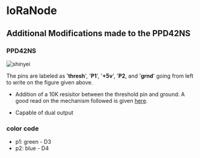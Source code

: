 # loRaNode

## Additional Modifications made to the PPD42NS
### PPD42NS
<img src="https://www.shinyei.co.jp/stc/eng/images/pic_PPD42_L.jpg"
     alt="shinyei"
     style="float: left; margin-right: 10px;" />
     <br/>
     
The pins are labeled as '**thresh**', '**P1**', '**+5v**', '**P2**, and '**grnd**'  going from left to write on the figure given above. 

 - Addition of a 10K resisitor between the threshold pin and ground:
 A good read on the mechanism followed is given [here](http://takingspace.org/wp-content/uploads/ShinyeiPPD42NS_Deconstruction_TracyAllen.pdf).

 -  Capable of dual output
 ### color code
 
 - p1: green - D3
 - p2: blue - D4
